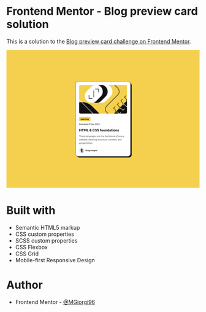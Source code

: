 # Frontend Mentor - Blog preview card solution

This is a solution to the [Blog preview card challenge on Frontend Mentor](https://www.frontendmentor.io/challenges/blog-preview-card-ckPaj01IcS). 

![](./images/screenshot.png)

# Built with

- Semantic HTML5 markup
- CSS custom properties
- SCSS custom properties
- CSS Flexbox
- CSS Grid
- Mobile-first Responsive Design

# Author

- Frontend Mentor - [@MGiorgi96](https://www.frontendmentor.io/profile/MGiorgi96)

